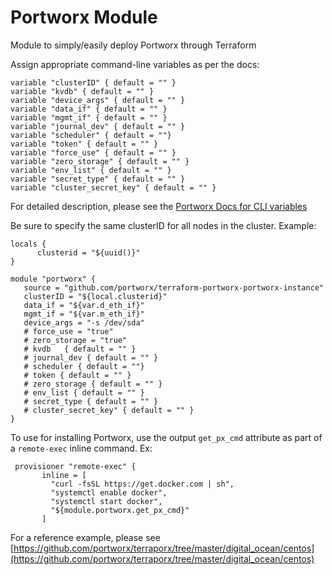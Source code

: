 # Portworx Module

Module to simply/easily deploy Portworx through Terraform

Assign appropriate command-line variables as per the docs:

```
variable "clusterID" { default = "" }
variable "kvdb" { default = "" }
variable "device_args" { default = "" }
variable "data_if" { default = "" }
variable "mgmt_if" { default = "" }
variable "journal_dev" { default = "" }
variable "scheduler" { default = ""}
variable "token" { default = "" }
variable "force_use" { default = "" }
variable "zero_storage" { default = "" }
variable "env_list" { default = "" }
variable "secret_type" { default = "" }
variable "cluster_secret_key" { default = "" }
```

For detailed description, please see the [Portworx Docs for CLI variables](https://docs.portworx.com/runc/options.html)

Be sure to specify the same clusterID for all nodes in the cluster.
Example:
```
locals {
      clusterid = "${uuid()}"
}

module "portworx" {
   source = "github.com/portworx/terraform-portworx-portworx-instance"
   clusterID = "${local.clusterid}"
   data_if = "${var.d_eth_if}"
   mgmt_if = "${var.m_eth_if}"
   device_args = "-s /dev/sda"
   # force_use = "true"
   # zero_storage = "true"
   # kvdb   { default = "" }
   # journal_dev { default = "" }
   # scheduler { default = ""}
   # token { default = "" }
   # zero_storage { default = "" }
   # env_list { default = "" }
   # secret_type { default = "" }
   # cluster_secret_key" { default = "" }
}
```

To use for installing Portworx, use the output ```get_px_cmd``` attribute as part
of a ```remote-exec``` inline command.  Ex:
```
 provisioner "remote-exec" {
       inline = [
         "curl -fsSL https://get.docker.com | sh",
         "systemctl enable docker",
         "systemctl start docker",
         "${module.portworx.get_px_cmd}"
       ]
```

For a reference example, please see [https://github.com/portworx/terraporx/tree/master/digital_ocean/centos](https://github.com/portworx/terraporx/tree/master/digital_ocean/centos)
